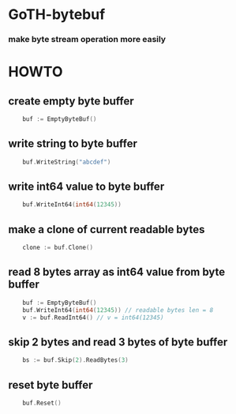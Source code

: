 # GoTH-bytebuf

### make byte stream operation more easily

# HOWTO

## create empty byte buffer

```go
    buf := EmptyByteBuf()
```

## write string to byte buffer

```go
    buf.WriteString("abcdef")
```

## write int64 value to byte buffer

```go
    buf.WriteInt64(int64(12345))
```

## make a clone of current readable bytes

```go
    clone := buf.Clone()
```

## read 8 bytes array as int64 value from byte buffer

```go
    buf := EmptyByteBuf()
    buf.WriteInt64(int64(12345)) // readable bytes len = 8
    v := buf.ReadInt64() // v = int64(12345)
```

## skip 2 bytes and read 3 bytes of byte buffer

```go
    bs := buf.Skip(2).ReadBytes(3)
```

## reset byte buffer

```go
    buf.Reset()
```
